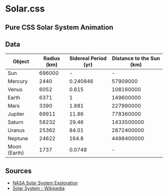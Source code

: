 # Solar.css
## Pure CSS Solar System Animation

## Data
|Object       |Radius (km) |Sidereal Period (yr) |Distance to the Sun (km) |
|-------------|------------|---------------------|-------------------------|
|Sun          |696000      |-                    |-                        |
|Mercury      |2440        |0.240846             |57909000                 |
|Venus        |6052        |0.615                |108160000                |
|Earth        |6371        |1                    |149600000                |
|Mars         |3390        |1.881                |227990000                |
|Jupiter      |69911       |11.86                |778360000                |
|Saturn       |58232       |29.46                |1433500000               |
|Uranus       |25362       |84.01                |2872400000               |
|Neptune      |24622       |164.8                |4498400000               |
|Moon (Earth) |1737        |0.0748               |-                        |

## Sources
- [NASA Solar System Exploration](https://solarsystem.nasa.gov/)
- [Solar System - Wikipedia](https://en.wikipedia.org/wiki/Solar_System)